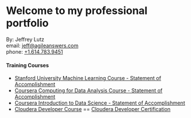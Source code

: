 # Welcome to my professional portfolio
By:  Jeffrey Lutz  
  email: [jeff@agileanswers.com](mailto:jeff.lutz@agileanswers.com)  
  phone: [+1.614.783.9451](tel:1-614-783-9451)

#### Training Courses
  - [Stanford University Machine Learning Course - Statement of Accomplishment](docs/Coursera_Machine_Learning_2017.pdf)
  - [Coursera Computing for Data Analysis Course - Statement of Accomplishment](docs/Coursera_Computing_for_Data_Analysis_2017.pdf)
  - [Coursera Introduction to Data Science - Statement of Accomplishment](docs/Coursera_Intro_Data_Science_2017.pdf)
  - [Cloudera Developer Course](https://university.cloudera.com/instructor-led-training/developer) == [Cloudera Developer Certification](docs/2-jeffrey_lutz_hadoop_certification.pdf)
